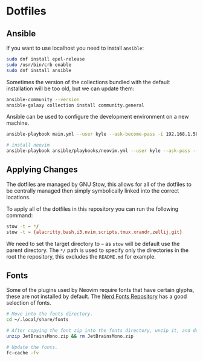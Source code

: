 # Dotfiles

## Ansible

If you want to use localhost you need to install `ansible`:

```bash
sudo dnf install epel-release
sudo /usr/bin/crb enable
sudo dnf install ansible
```

Sometimes the version of the collections bundled with the default installation will be too old, but we can update them:

```bash
ansible-community --version
ansible-galaxy collection install community.general
```

Ansible can be used to configure the development environment on a new machine.

```bash
ansible-playbook main.yml --user kyle --ask-become-pass -i 192.168.1.58,
```

```bash
# install neovim
ansible-playbook ansible/playbooks/neovim.yml --user kyle --ask-pass --ask-become-pass -i ansible/inventory.yml
```

## Applying Changes

The dotfiles are managed by GNU Stow, this allows for all of the dotfiles to be centrally managed then simply
symbolically linked into the correct locations.

To apply all of the dotfiles in this repository you can run the following command:

```bash
stow -t ~ */
stow -t ~ {alacritty,bash,i3,nvim,scripts,tmux,xrandr,zellij,git}
```

We need to set the target directory to `~` as `stow` will be default use the parent directory. The `*/` path is used to
specify only the directories in the root the repository, this excludes the `README.md` for example.


## Fonts

Some of the plugins used by Neovim require fonts that have certain glyphs, these are not installed by default.
The [Nerd Fonts Repository](https://github.com/ryanoasis/nerd-fonts/releases/download/v3.2.1/JetBrainsMono.zip) has a
good selection of fonts.

```bash
# Move into the fonts directory.
cd ~/.local/share/fonts

# After copying the font zip into the fonts directory, unzip it, and delete the old zip.
unzip JetBrainsMono.zip && rm JetBrainsMono.zip 

# Update the fonts.
fc-cache -fv
```
